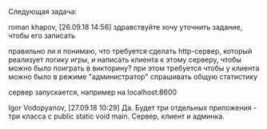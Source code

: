 Следующая задача:

roman khapov, [26.09.18 14:56]
здравствуйте
хочу уточнить задание, чтобы его записать 

правильно ли я понимаю, что требуется сделать http-сервер, который реализует логику игры, и написать клиента к этому серверу, чтобы можно было поиграть в викторину?
при этом требуется чтобы у клиента можно было в режиме "администратор" спрашивать общую статистику

сервер запускается, например на localhost:8600

Igor Vodopyanov, [27.09.18 10:29]
Да. Будет три отдельных приложения - три класса с public static void main. Сервер, клиент и админка.